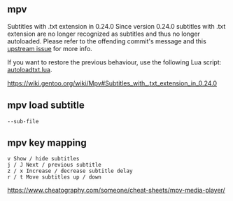## mpv

Subtitles with .txt extension in 0.24.0
Since version 0.24.0 subtitles with .txt extension are no longer recognized as subtitles and thus no longer autoloaded. Please refer to the offending commit's message and this [upstream issue](https://github.com/mpv-player/mpv/commit/50991fac81eb56bc0985af2c9d31cd503302dcfe) for more info.

If you want to restore the previous behaviour, use the following Lua script: [autoloadtxt.lua](https://wiki.gentoo.org/wiki/Mpv/autoloadtxt.lua).

https://wiki.gentoo.org/wiki/Mpv#Subtitles_with_.txt_extension_in_0.24.0

## mpv load subtitle

`--sub-file`

## mpv key mapping

```
v Show / hide subtitles
j / J Next / previous subtitle
z / x Increase / decrease subtitle delay
r / t Move subtitles up / down
```

https://www.cheatography.com/someone/cheat-sheets/mpv-media-player/
